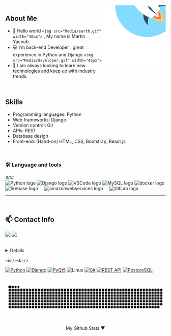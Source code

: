 <!-- Martin Yacoub Back-end & Web Dev   -->

<a>
<img src="Media/startup-rocket-svgrepo-com.svg" align="right" height="200" width="200" >
</a>

## About Me

- 👋 Hello world `<img src="Media/earth.gif" width="30px">` , My name is Martin Yacoub.
- 💻 I’m back-end Developer . great experience in Python and Django.`<img src="Media/developer.gif" width="45px">`
- 👀 I am always looking to learn new technologies and keep up with industry trends.

<br/>

## Skills

- Programming languages: Python
- Web frameworks: Django
- Version control: Git
- APIs: REST
- Database design
- Front-end: (Hand-on) HTML, CSS, Bootstrap, React.js

<br/>
<h3 align="left">🛠 Language and tools</h3>
###

<div align="left">
<img src="https://cdn.jsdelivr.net/gh/devicons/devicon/icons/python/python-plain-wordmark.svg" height="40" alt="Python logo" />
<img src="https://cdn.jsdelivr.net/gh/devicons/devicon/icons/django/django-plain.svg" height="40" alt="Django logo" />
<img src="https://cdn.jsdelivr.net/gh/devicons/devicon/icons/vscode/vscode-original-wordmark.svg" height="40" alt="VSCode logo" />
<img src="https://cdn.jsdelivr.net/gh/devicons/devicon/icons/mysql/mysql-plain-wordmark.svg" height="40" alt="MySQL logo" />
<img src="https://cdn.jsdelivr.net/gh/devicons/devicon/icons/docker/docker-plain-wordmark.svg" height="40" alt="docker logo"  />
  <img src="https://cdn.jsdelivr.net/gh/devicons/devicon/icons/firebase/firebase-plain-wordmark.svg" height="40" alt="firebase logo"  />
  <img width="12" />
  <img src="https://cdn.jsdelivr.net/gh/devicons/devicon/icons/amazonwebservices/amazonwebservices-original.svg" height="40" alt="amazonwebservices logo"  />
  <img width="12" />
  <img src="https://cdn.jsdelivr.net/gh/devicons/devicon/icons/gitlab/gitlab-original-wordmark.svg" height="40" alt="GitLab logo" />

</div>

---

<br/>

## 📫 Contact Info

<p align="left">
<a href="https://www.linkedin.com/in/martin-yacoub/" target="blank"><img src="https://img.icons8.com/color/35/000000/linkedin.png"/></a>
<a href="mailto:abomilad7323@gmail.com" target="blank"><img src="https://img.icons8.com/color/35/000000/email.png"/></a>
</p>
<br/>
<details>

</details>

`<br/><br/>`

[![Python](https://img.shields.io/badge/python-3670A0?style=for-the-badge&logo=python&logoColor=ffdd54)](https://www.python.org/)
[![Django](https://img.shields.io/badge/Django-092E20?style=for-the-badge&logo=django&logoColor=white)](https://www.djangoproject.com/)
[![PyQt5](https://img.shields.io/badge/PyQt5-6CADDF?style=for-the-badge&logo=python&logoColor=ffffff)](https://pypi.org/project/PyQt5/)
![Linux](https://img.shields.io/badge/Linux-FCC624?style=for-the-badge&logo=linux&logoColor=black)
[![Git](https://img.shields.io/badge/Git-F05032?style=for-the-badge&logo=git&logoColor=white)](https://git-scm.com/)
[![REST API](https://img.shields.io/badge/REST%20API-2BAF2B?style=for-the-badge&logo=api&logoColor=white)](https://en.wikipedia.org/wiki/Representational_state_transfer)
[![PostgreSQL](https://img.shields.io/badge/PostgreSQL-336791?style=for-the-badge&logo=postgresql&logoColor=white)](https://www.postgresql.org/)

<br clear="both">

<img src="https://raw.githubusercontent.com/itsjustmartin/itsjustmartin/output/snake.svg" alt="Snake animation" />

###
<summary>
    <p align="center" > My Github Stats ▼</p>
</summary>
